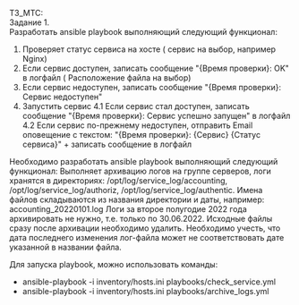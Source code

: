 ТЗ_МТС:  
Задание 1.  
Разработать ansible playbook выполняющий следующий функционал:
1) Проверяет статус сервиса на хосте ( сервис на выбор, например Nginx)
2) Если сервис доступен, записать сообщение "{Время проверки}: OK" в логфайл ( Расположение файла на выбор)
3) Если сервис недоступен, записать сообщение "{Время проверки}: Сервис недоступен"
4) Запустить сервис
   4.1 Если сервис стал доступен, записать сообщение "{Время проверки}: Сервис успешно запущен" в логфайл
   4.2 Если сервис по-прежнему недоступен, отправить Email оповещение с текстом: "{Время проверки}: {Сервис} {Статус сервиса}" + записать сообщение в логфайл

Необходимо разработать ansible playbook выполняющий следующий функционал:
Выполняет архивацию логов на группе серверов, логи хранятся в директориях:
/opt/log/service_log/accounting, /opt/log/service_log/authoriz, /opt/log/service_log/authentic.
Имена файлов складываются из названия директории и даты, например: accounting_20220101.log
Логи за второе полугодие 2022 года архивировать не нужно, т.е. только по 30.06.2022.
Исходные файлы сразу после архивации необходимо удалить.
Необходимо учесть, что дата последнего изменения лог-файла может не соответствовать дате указанной в названии файла.



Для запуска playbook, можно использовать команды:   
- ansible-playbook -i inventory/hosts.ini playbooks/check_service.yml  
- ansible-playbook -i inventory/hosts.ini playbooks/archive_logs.yml  